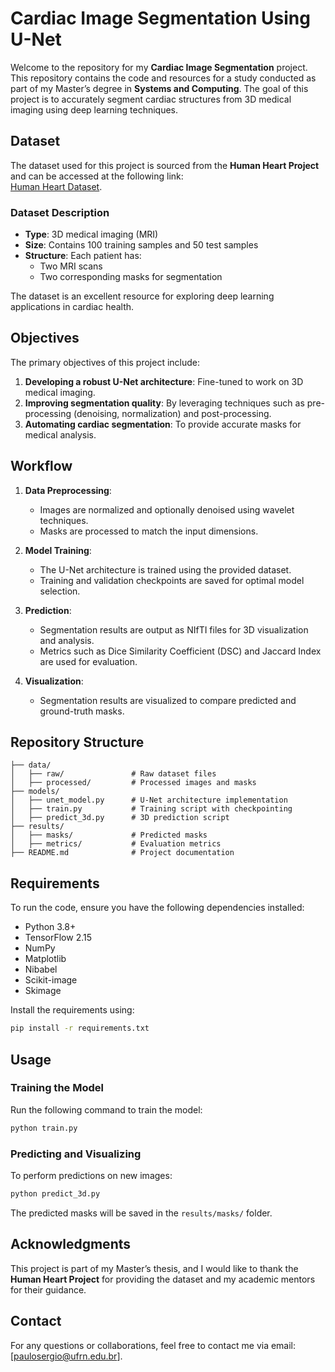# Cardiac Image Segmentation Using U-Net

Welcome to the repository for my **Cardiac Image Segmentation** project. This repository contains the code and resources for a study conducted as part of my Master’s degree in **Systems and Computing**. The goal of this project is to accurately segment cardiac structures from 3D medical imaging using deep learning techniques.

## Dataset

The dataset used for this project is sourced from the **Human Heart Project** and can be accessed at the following link:  
[Human Heart Dataset](https://humanheart-project.creatis.insa-lyon.fr/database/#collection/637218c173e9f0047faa00fb/folder/637218e573e9f0047faa00fc).

### Dataset Description
- **Type**: 3D medical imaging (MRI)
- **Size**: Contains 100 training samples and 50 test samples
- **Structure**: Each patient has:
  - Two MRI scans  
  - Two corresponding masks for segmentation

The dataset is an excellent resource for exploring deep learning applications in cardiac health.

## Objectives

The primary objectives of this project include:
1. **Developing a robust U-Net architecture**: Fine-tuned to work on 3D medical imaging.
2. **Improving segmentation quality**: By leveraging techniques such as pre-processing (denoising, normalization) and post-processing.
3. **Automating cardiac segmentation**: To provide accurate masks for medical analysis.

## Workflow

1. **Data Preprocessing**:
   - Images are normalized and optionally denoised using wavelet techniques.
   - Masks are processed to match the input dimensions.
   
2. **Model Training**:
   - The U-Net architecture is trained using the provided dataset.
   - Training and validation checkpoints are saved for optimal model selection.

3. **Prediction**:
   - Segmentation results are output as NIfTI files for 3D visualization and analysis.
   - Metrics such as Dice Similarity Coefficient (DSC) and Jaccard Index are used for evaluation.

4. **Visualization**:
   - Segmentation results are visualized to compare predicted and ground-truth masks.

## Repository Structure

```
├── data/
│   ├── raw/               # Raw dataset files
│   ├── processed/         # Processed images and masks
├── models/
│   ├── unet_model.py      # U-Net architecture implementation
│   ├── train.py           # Training script with checkpointing
│   ├── predict_3d.py      # 3D prediction script
├── results/
│   ├── masks/             # Predicted masks
│   ├── metrics/           # Evaluation metrics
├── README.md              # Project documentation
```

## Requirements

To run the code, ensure you have the following dependencies installed:
- Python 3.8+
- TensorFlow 2.15
- NumPy
- Matplotlib
- Nibabel
- Scikit-image
- Skimage

Install the requirements using:

```bash
pip install -r requirements.txt
```

## Usage

### Training the Model
Run the following command to train the model:
```bash
python train.py
```

### Predicting and Visualizing
To perform predictions on new images:
```bash
python predict_3d.py
```

The predicted masks will be saved in the `results/masks/` folder.

## Acknowledgments

This project is part of my Master’s thesis, and I would like to thank the **Human Heart Project** for providing the dataset and my academic mentors for their guidance.

## Contact

For any questions or collaborations, feel free to contact me via email: [paulosergio@ufrn.edu.br].
